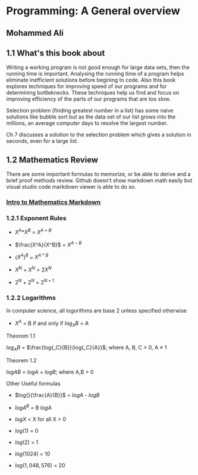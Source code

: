# Programming: A General overview
## Mohammed Ali
## 1.1 What's this book about

Writing a working program is not good enough for large data sets, then the running time is important. Analysing the running time of a program helps eliminate inefficient solutions before begining to code. Also this book explores techniques for improving speed of our programs and for determining bottleknecks. These techniques help us find and focus on improving efficiency of the parts of our programs that are too slow. 

Selection problem (finding greatest number in a list) has some naive solutions like bubble sort but as the data set of our list grows into the millions, an average computer days to resolve the largest number.

Ch 7 discusses a solution to the selection problem which gives a solution in seconds, even for a large list. 


## 1.2 Mathematics Review

There are some important formulas to memorize, or be able to derive and a brief proof methods review. Github doesn't show markdown math easily but visual studio code markdown viewer is able to do so. 

### [Intro to Mathematics Markdown](https://learninglab.gitlabpages.inria.fr/mooc-rr/mooc-rr-ressources/module1/ressources/introduction_to_markdown.html#fractions-binomial-coefficients-square-roots)

### 1.2.1 Exponent Rules

- $X^A$*$X^B$ = $X^{A+B}$

- $\frac{X^A}{X^B}$ = $X^{A-B}$

- (${X^A})^B$ = $X^{A*B}$

- $X^{N}$ + $X^{N}$ = $2X^{N}$

- $2^{N}$ + $2^{N}$ = $2^{N+1}$


### 1.2.2 Logarithms

In computer science, all logorithms are base 2 unless specified otherwise

- $X^A$ = B if and only if $log{_X}{B}$ = A

Theorom 1.1 

$log{_A}{B}$ = $\frac{log{_C}{B}}{log{_C}{A}}$;   where A, B, C > 0, A $\neq$ 1


Theorem 1.2

$log{}{AB}$ = $log{}{A}$   + $log{}{B}$;  where A,B > 0


Other Useful formulas
- $log{}{\frac{A}{B}}$ = $log{}{A}$   - $log{}{B}$

- $log{}{{A^B}}$ = B  $log{}{A}$

- $log{}{X}$ < X for all X > 0

- $log{}{(1)}$ = 0

- $log{}{(2)}$ = 1

- $log{}{(1024)}$ = 10

- $log{}  {(1,048,576)}$ = 20